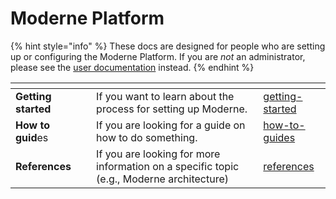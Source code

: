# Moderne Platform

{% hint style="info" %}
These docs are designed for people who are setting up or configuring the Moderne Platform. If you are _not_ an administrator, please see the [user documentation](../../user-documentation/user-documentation.md) instead.
{% endhint %}

<table data-view="cards"><thead><tr><th></th><th></th><th></th><th data-hidden data-card-target data-type="content-ref"></th></tr></thead><tbody><tr><td><strong>Getting started</strong></td><td></td><td>If you want to learn about the process for setting up Moderne.</td><td><a href="getting-started/">getting-started</a></td></tr><tr><td><strong>How to guid</strong>es</td><td></td><td>If you are looking for a guide on how to do something.</td><td><a href="how-to-guides/">how-to-guides</a></td></tr><tr><td><strong>References</strong></td><td></td><td>If you are looking for more information on a specific topic (e.g., Moderne architecture)</td><td><a href="references/">references</a></td></tr></tbody></table>

